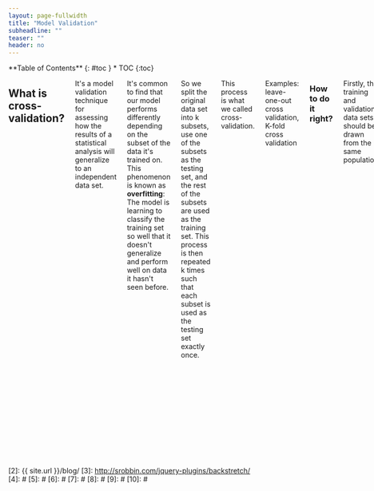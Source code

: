 ```yaml
---
layout: page-fullwidth
title: "Model Validation"
subheadline: ""
teaser: ""
header: no
---
```

<div class="row">
<div class="medium-4 medium-push-8 columns" markdown="1">
<div class="panel radius" markdown="1">
**Table of Contents**
{: #toc }
*  TOC
{:toc}
</div>
</div><!-- /.medium-4.columns -->

<div class="medium-8 medium-pull-4 columns" markdown="1">

## What is cross-validation?

It's a model validation technique for assessing how the results of a statistical analysis will generalize to an independent data set. 

It's common to find that our model performs differently depending on the subset of the data it's trained on. This phenomenon is known as **overfitting**: The model is learning to classify the training set so well that it doesn't generalize and perform well on data it hasn't seen before.

So we split the original data set into k subsets, use one of the subsets as the testing set, and the rest of the subsets are used as the training set. This process is then repeated k times such that each subset is used as the testing set exactly once.

This process is what we called cross-validation.

Examples: leave-one-out cross validation, K-fold cross validation

### How to do it right?

Firstly, the training and validation data sets should be drawn from the same population.

predicting stock prices: trained for a certain 5-year period, it’s unrealistic to treat the subsequent 5-year a draw from the same population
common mistake: for instance the step of choosing the kernel parameters of a SVM should be cross-validated as well

### Bias-variance trade-off for k-fold cross validation

Leave-one-out cross-validation: gives approximately unbiased estimates of the test error since each training set contains almost the entire data set (n−1 observations).

But: we average the outputs of n fitted models, each of which is trained on an almost identical set of observations hence the outputs are highly correlated. Since the variance of a mean of quantities increases when correlation of these quantities increase, the test error estimate from a LOOCV has higher variance than the one obtained with k-fold cross validation

Typically, we choose k=5 or k=10, as these values have been shown empirically to yield test error estimates that suffer neither from excessively high bias nor high variance.

## Robust or accurate algorithms, how do you choose?

Simpler models are preferred if more complex models do not significantly improve the quality of the description for the observations.

Our ultimate goal is to design systems with good generalization capacity, that is, systems that correctly identify patterns in data instances not seen before. While the generalization performance of a learning system strongly depends on the complexity of the model assumed.

If the model is too simple, the system can only capture the actual data regularities in a rough manner. In this case, the system has poor generalization properties and is said to suffer from underfitting.

By contrast, if the model is too complex, the system can identify accidental patterns in the training data that need not be present in the test set. These spurious patterns can be the result of random fluctuations or of measurement errors during the data collection process. In this case, the generalization capacity of the learning system is also poor. The learning system is said to be affected by overfitting. Spurious patterns, which are only present by accident in the data, tend to have complex forms.

By the way, ensemble learning can help balancing bias/variance. Several weak learners together = strong learner.

## How do you select metrics?

### Classification

1. Recall / Sensitivity / True positive rate

2. Precision / Positive Predictive value

3. Specificity / True negative rate

4. Accuracy

5. ROC / AUC

ROC is a graphical plot that illustrates the performance of a binary classifier (SensitivitySensitivity Vs 1−Specificity1−Specificity or SensitivitySensitivity Vs SpecificitySpecificity). They are not sensitive to unbalanced classes.
AUC is the area under the ROC curve. Perfect classifier: AUC=1, fall on (0,1); 100% sensitivity (no FN) and 100% specificity (no FP)

6. Logarithmic loss

Punishes infinitely the deviation from the true value! It’s better to be somewhat wrong than emphatically wrong!

7. Misclassification Rate

8. F1-Score

### Regression

1. Mean Squared Error Vs Mean Absolute Error 

RMSE gives a relatively high weight to large errors. The RMSE is most useful when large errors are particularly undesirable.

The MAE is a linear score: all the individual differences are weighted equally in the average. MAE is more robust to outliers than MSE.

2. Root Mean Squared Logarithmic Error

RMSLE penalizes an under-predicted estimate greater than an over-predicted estimate (opposite to RMSE)

3. Weighted Mean Absolute Error

The weighted average of absolute errors. MAE and RMSE consider that each prediction provides equally precise information about the error variation, i.e. the standard variation of the error term is constant over all the predictions. Examples: recommender systems (differences between past and recent products)

</div><!-- /.medium-8.columns -->
</div><!-- /.row -->

 [1]: http://kramdown.gettalong.org/converter/html.html#toc
 [2]: {{ site.url }}/blog/
 [3]: http://srobbin.com/jquery-plugins/backstretch/
 [4]: #
 [5]: #
 [6]: #
 [7]: #
 [8]: #
 [9]: #
 [10]: #
